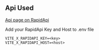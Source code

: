 ## Api Used

[Api page on RapidApi](https://rapidapi.com/ofoudane/api/url-shortener42)

Add your RapidApi Key and Host to .env file
```
VITE_X_RAPIDAPI_KEY=<key>
VITE_X_RAPIDAPI_HOST=<host>
```